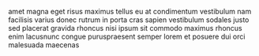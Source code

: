 amet magna eget risus maximus tellus eu at condimentum vestibulum nam facilisis
varius donec rutrum in porta cras sapien vestibulum sodales justo sed placerat
gravida rhoncus nisi ipsum sit commodo maximus rhoncus enim lacusnunc congue
puruspraesent semper lorem et posuere dui orci malesuada maecenas